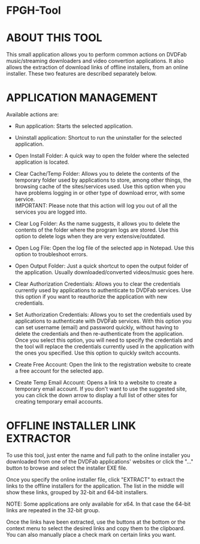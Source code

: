 # FPGH-Tool

# ABOUT THIS TOOL

This small application allows you to perform common actions on DVDFab music/streaming downloaders and video convertion applications. It also allows the extraction of download links of offline installers, from an online installer. These two features are described separately below.

# APPLICATION MANAGEMENT

Available actions are:

- Run application: Starts the selected application.

- Uninstall application: Shortcut to run the uninstaller for the selected application.

- Open Install Folder: A quick way to open the folder where the selected application is located.

- Clear Cache/Temp Folder: Allows you to delete the contents of the temporary folder used by
  applications to store, among other things, the browsing cache of the sites/services used. Use this
  option when you have problems logging in or other type of download error, with some service.  
  IMPORTANT: Please note that this action will log you out of all the services you are logged into.

- Clear Log Folder: As the name suggests, it allows you to delete the contents of the folder where
  the program logs are stored. Use this option to delete logs when they are very extensive/outdated.

- Open Log File: Open the log file of the selected app in Notepad. Use this option to troubleshoot
  errors.

- Open Output Folder: Just a quick shortcut to open the output folder of the application. Usually
  downloaded/converted videos/music goes here.

- Clear Authorization Credentials: Allows you to clear the credentials currently used by
  applications to authenticate to DVDFab services. Use this option if you want to reauthorize the
  application with new credentials.

- Set Authorization Credentials: Allows you to set the credentials used by applications to
  authenticate with DVDFab services. With this option you can set username (email) and password
  quickly, without having to delete the credentials and then re-authenticate from the application.
  Once you select this option, you will need to specify the credentials and the tool will replace
  the credentials currently used in the application with the ones you specified. Use this option to
  quickly switch accounts.

- Create Free Account: Open the link to the registration website to create a free account for the
  selected app.

- Create Temp Email Account: Opens a link to a website to create a temporary email account. If you
  don't want to use the suggested site, you can click the down arrow to display a full list of other
  sites for creating temporary email accounts.

# OFFLINE INSTALLER LINK EXTRACTOR

To use this tool, just enter the name and full path to the online installer you downloaded from one of the DVDFab applications' websites or click the "..." button to browse and select the installer EXE file.

Once you specify the online installer file, click "EXTRACT" to extract the links to the offline installers for the application. The list in the middle will show these links, grouped by 32-bit and 64-bit installers.

NOTE: Some applications are only available for x64. In that case the 64-bit links are repeated in the 32-bit group.

Once the links have been extracted, use the buttons at the bottom or the context menu to select the desired links and copy them to the clipboard. You can also manually place a check mark on certain links you want.

